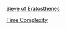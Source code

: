 [Sieve of Eratosthenes](https://www.geeksforgeeks.org/sieve-of-eratosthenes/)

[Time Complexity](https://www.geeksforgeeks.org/how-is-the-time-complexity-of-sieve-of-eratosthenes-is-nloglogn/)

